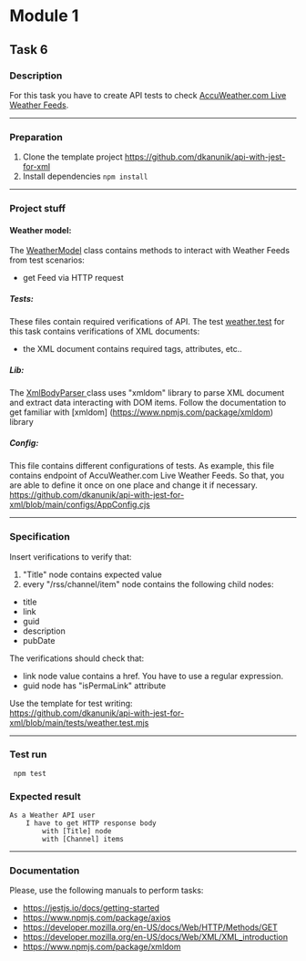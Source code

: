 # Module 1

## Task 6

### Description
For this task you have to create API tests to check
[AccuWeather.com Live Weather Feeds](https://rss.accuweather.com/rss/liveweather_rss.asp).

---

### Preparation
1. Clone the template project https://github.com/dkanunik/api-with-jest-for-xml
1. Install dependencies ```npm install```

---

### Project stuff

#### Weather model:
The [WeatherModel](https://github.com/dkanunik/api-with-jest-for-xml/blob/main/model/FinanceModel.mjs) 
class contains methods to interact with Weather Feeds from test scenarios:
- get Feed via HTTP request

##### Tests:
These files contain required verifications of API. 
The test [weather.test](https://github.com/dkanunik/api-with-jest-for-xml/blob/main/tests/weather.test.mjs)
for this task contains verifications of XML documents:
- the XML document contains required tags, attributes, etc..

##### Lib:
The [XmlBodyParser ](https://github.com/dkanunik/api-with-jest-for-xml/blob/main/lib/XmlBodyParser.mjs) 
class uses "xmldom" library to parse XML document and extract data interacting with DOM items.
Follow the documentation to get familiar with 
[xmldom] (https://www.npmjs.com/package/xmldom) library  

##### Config:
This file contains different configurations of tests.
As example, this file contains endpoint of AccuWeather.com Live Weather Feeds.
So that, you are able to define it once on one place and change it if necessary.
https://github.com/dkanunik/api-with-jest-for-xml/blob/main/configs/AppConfig.cjs

--- 

### Specification
Insert verifications to verify that:
1. "Title" node contains expected value
1. every "/rss/channel/item" node contains the following child nodes:
- title
- link
- guid
- description
- pubDate

The verifications should check that:
- link node value contains a href. You have to use a regular expression.
- guid node has "isPermaLink" attribute

Use the template for test writing:  
https://github.com/dkanunik/api-with-jest-for-xml/blob/main/tests/weather.test.mjs

---

### Test run
``` npm test```

### Expected result
```
As a Weather API user
    I have to get HTTP response body
        with [Title] node
        with [Channel] items 
```

---

### Documentation
Please, use the following manuals to perform tasks:
- https://jestjs.io/docs/getting-started
- https://www.npmjs.com/package/axios
- https://developer.mozilla.org/en-US/docs/Web/HTTP/Methods/GET
- https://developer.mozilla.org/en-US/docs/Web/XML/XML_introduction
- https://www.npmjs.com/package/xmldom
